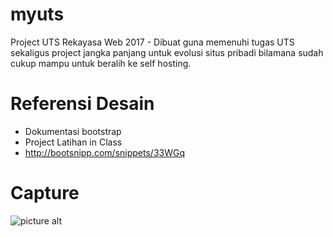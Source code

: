 # myuts
Project UTS Rekayasa Web 2017 - Dibuat guna memenuhi tugas UTS sekaligus project jangka panjang untuk evolusi situs pribadi bilamana sudah cukup mampu untuk beralih ke self hosting.

# Referensi Desain
* Dokumentasi bootstrap
* Project Latihan in Class
* http://bootsnipp.com/snippets/33WGq

# Capture
![picture alt](https://4.bp.blogspot.com/-P_LI72JHD4M/WOm0ad_1EQI/AAAAAAAAPbU/9NHSYzf0bpYMj_vGHNf2Ky8qIHXLTwsjgCLcB/s1600/demo.png "Sekedar obat penasaran")
